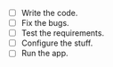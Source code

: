 - [ ] Write the code.
- [ ] Fix the bugs.
- [ ] Test the requirements.
- [ ] Configure the stuff.
- [ ] Run the app.
